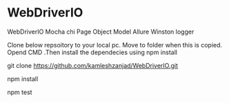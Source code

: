 # WebDriverIO
WebDriverIO Mocha chi Page Object Model Allure Winston logger 

Clone below repsoitory to your local pc. Move to folder when this is copied. Opend CMD .Then install the dependecies using npm install

git clone https://github.com/kamleshzanjad/WebDriverIO.git


npm install


npm test
